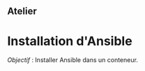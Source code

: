 <!-- .slide: class="exercice" -->
## Atelier
# Installation d'Ansible

*Objectif* : 
Installer Ansible dans un conteneur. 
